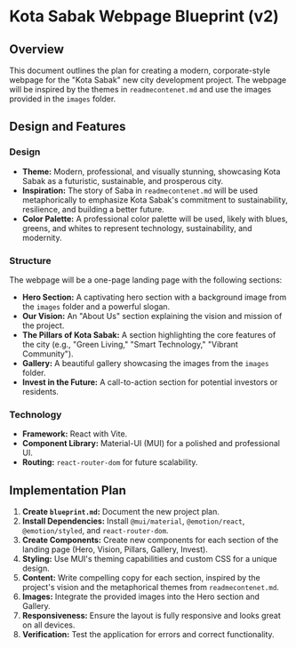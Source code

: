 # Kota Sabak Webpage Blueprint (v2)

## Overview

This document outlines the plan for creating a modern, corporate-style webpage for the "Kota Sabak" new city development project. The webpage will be inspired by the themes in `readmecontenet.md` and use the images provided in the `images` folder.

## Design and Features

### Design

*   **Theme:** Modern, professional, and visually stunning, showcasing Kota Sabak as a futuristic, sustainable, and prosperous city.
*   **Inspiration:** The story of Saba in `readmecontenet.md` will be used metaphorically to emphasize Kota Sabak's commitment to sustainability, resilience, and building a better future.
*   **Color Palette:** A professional color palette will be used, likely with blues, greens, and whites to represent technology, sustainability, and modernity.

### Structure

The webpage will be a one-page landing page with the following sections:

*   **Hero Section:** A captivating hero section with a background image from the `images` folder and a powerful slogan.
*   **Our Vision:** An "About Us" section explaining the vision and mission of the project.
*   **The Pillars of Kota Sabak:** A section highlighting the core features of the city (e.g., "Green Living," "Smart Technology," "Vibrant Community").
*   **Gallery:** A beautiful gallery showcasing the images from the `images` folder.
*   **Invest in the Future:** A call-to-action section for potential investors or residents.

### Technology

*   **Framework:** React with Vite.
*   **Component Library:** Material-UI (MUI) for a polished and professional UI.
*   **Routing:** `react-router-dom` for future scalability.

## Implementation Plan

1.  **Create `blueprint.md`:** Document the new project plan.
2.  **Install Dependencies:** Install `@mui/material`, `@emotion/react`, `@emotion/styled`, and `react-router-dom`.
3.  **Create Components:** Create new components for each section of the landing page (Hero, Vision, Pillars, Gallery, Invest).
4.  **Styling:** Use MUI's theming capabilities and custom CSS for a unique design.
5.  **Content:** Write compelling copy for each section, inspired by the project's vision and the metaphorical themes from `readmecontenet.md`.
6.  **Images:** Integrate the provided images into the Hero section and Gallery.
7.  **Responsiveness:** Ensure the layout is fully responsive and looks great on all devices.
8.  **Verification:** Test the application for errors and correct functionality.

